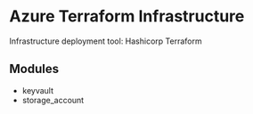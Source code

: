 # Azure Terraform Infrastructure

Infrastructure deployment tool: Hashicorp Terraform

## Modules

- keyvault
- storage_account
